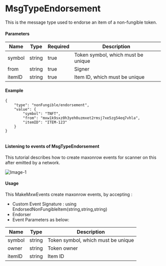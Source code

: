 # MsgTypeEndorsement

This is the message type used to endorse an item of a non-fungible token.

#### Parameters
| Name | Type | Required | Description                 |
| ---- | ---- | -------- | --------------------------- |
| symbol | string | true   | Token symbol, which must be unique| | 
| from | string | true   | Signer| | 
| itemID | string | true   | Item ID, which must be unique| | 


#### Example
```
{
    "type": "nonFungible/endorsement",
    "value": {
        "symbol": "TNFT",
        "from": "mxw1k9sxz0h3yeh0uzmxet2rmsj7xe5zg54eq7vhla",
        "itemID": "ITEM-123"
    }
}


```

#### Listening to events of MsgTypeEndorsement
This tutorial describes how to create maxonrow events for scanner on this after emitted by a network.

![Image-1](/en/latest/pic_module/MsgTypeEndorsement.png)  


#### Usage
This MakeMxwEvents create maxonrow events, by accepting :

* Custom Event Signature : using EndorsedNonFungibleItem(string,string,string)
* Endorser
* Event Parameters as below: 

| Name | Type | Description                 |
| ---- | ---- | --------------------------- |
| symbol | string | Token symbol, which must be unique| | 
| owner | string | Token owner| | 
| itemID | string | Item ID| | 


